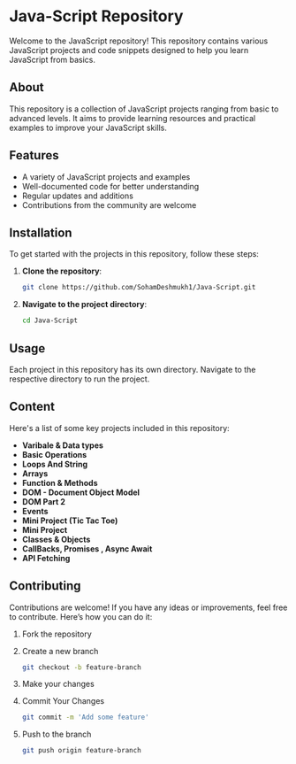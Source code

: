 # Java-Script Repository

Welcome to the JavaScript repository! This repository contains various JavaScript projects and code snippets designed to help you learn JavaScript from basics. 

## About

This repository is a collection of JavaScript projects ranging from basic to advanced levels. It aims to provide learning resources and practical examples to improve your JavaScript skills.

## Features

- A variety of JavaScript projects and examples
- Well-documented code for better understanding
- Regular updates and additions
- Contributions from the community are welcome

## Installation

To get started with the projects in this repository, follow these steps:

1. **Clone the repository**:
    ```bash
    git clone https://github.com/SohamDeshmukh1/Java-Script.git
    ```
2. **Navigate to the project directory**:
    ```bash
    cd Java-Script
    ```

## Usage

Each project in this repository has its own directory. Navigate to the respective directory to run the project.

## Content
Here's a list of some key projects included in this repository:

- **Varibale & Data types** 
- **Basic Operations** 
- **Loops And String** 
- **Arrays** 
- **Function & Methods** 
- **DOM - Document Object Model** 
- **DOM Part 2** 
- **Events** 
- **Mini Project (Tic Tac Toe)** 
- **Mini Project** 
- **Classes & Objects** 
- **CallBacks, Promises , Async Await** 
- **API Fetching** 


## Contributing
Contributions are welcome! If you have any ideas or improvements, feel free to contribute. Here’s how you can do it:

1. Fork the repository
2. Create a new branch
   ```bash
   git checkout -b feature-branch 

3. Make your changes

4. Commit Your Changes 
   ```bash
   git commit -m 'Add some feature'
5. Push to the branch
    ```bash
    git push origin feature-branch

